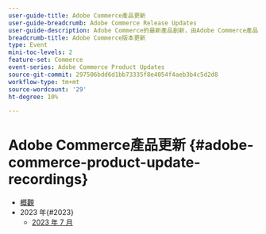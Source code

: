 ```yaml
---
user-guide-title: Adobe Commerce產品更新
user-guide-breadcrumb: Adobe Commerce Release Updates
user-guide-description: Adobe Commerce的最新產品創新，由Adobe Commerce產品團隊介紹。
breadcrumb-title: Adobe Commerce版本更新
type: Event
mini-toc-levels: 2
feature-set: Commerce
event-series: Adobe Commerce Product Updates
source-git-commit: 297506bdd6d1bb73335f8e4054f4aeb3b4c5d2d8
workflow-type: tm+mt
source-wordcount: '29'
ht-degree: 10%

---
```



# Adobe Commerce產品更新 {#adobe-commerce-product-update-recordings}

+ [概觀](overview.md)
+ 2023 年{#2023}
   + [2023 年 7 月](2023/july2023.md)
